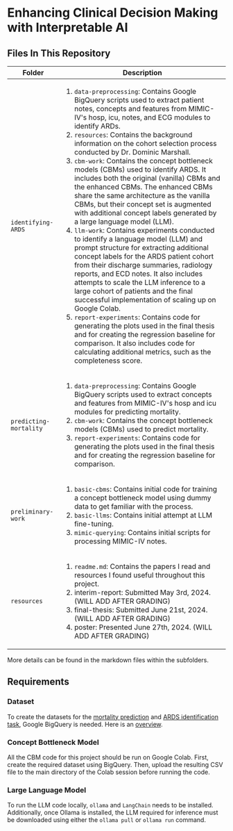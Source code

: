 # Enhancing Clinical Decision Making with Interpretable AI

## Files In This Repository
| Folder | Description |
| --------------- | --------------- |
| `identifying-ARDS` | <ol><li>`data-preprocessing`: Contains Google BigQuery scripts used to extract patient notes, concepts and features from MIMIC-IV's hosp, icu, notes, and ECG modules to identify ARDs.</li><li>`resources`: Contains the background information on the cohort selection process conducted by Dr. Dominic Marshall.</li><li>`cbm-work`: Contains the concept bottleneck models (CBMs) used to identify ARDS. It includes both the original (vanilla) CBMs and the enhanced CBMs. The enhanced CBMs share the same architecture as the vanilla CBMs, but their concept set is augmented with additional concept labels generated by a large language model (LLM).</li><li>`llm-work`: Contains experiments conducted to identify a language model (LLM) and prompt structure for extracting additional concept labels for the ARDS patient cohort from their discharge summaries, radiology reports, and ECD notes. It also includes attempts to scale the LLM inference to a large cohort of patients and the final successful implementation of scaling up on Google Colab.</li><li>`report-experiments`: Contains code for generating the plots used in the final thesis and for creating the regression baseline for comparison. It also includes code for calculating additional metrics, such as the completeness score.</li></ol> |
| `predicting-mortality` | <ol><li>`data-preprocessing`: Contains Google BigQuery scripts used to extract concepts and features from MIMIC-IV's hosp and icu modules for predicting mortality.</li><li>`cbm-work`: Contains the concept bottleneck models (CBMs) used to predict mortality.</li><li>`report-experiments`: Contains code for generating the plots used in the final thesis and for creating the regression baseline for comparison.</li></ol> |
| `preliminary-work` | <ol><li>`basic-cbms`: Contains initial code for training a concept bottleneck model using dummy data to get familiar with the process.</li><li>`basic-llms`: Contains initial attempt at LLM fine-tuning.</li><li>`mimic-querying`: Contains initial scripts for processing MIMIC-IV notes.</li></ol> |
| `resources` | <ol><li>`readme.md`: Contains the papers I read and resources I found useful throughout this project.</li><li>interim-report: Submitted May 3rd, 2024. (WILL ADD AFTER GRADING)</li><li>final-thesis: Submitted June 21st, 2024. (WILL ADD AFTER GRADING)</li><li>poster: Presented June 27th, 2024. (WILL ADD AFTER GRADING)</li></ol> |

More details can be found in the markdown files within the subfolders.

## Requirements
### Dataset 
To create the datasets for the [mortality prediction](https://github.com/anish-narain/final-year-project/tree/main/predicting-mortality/data-preprocessing) and [ARDS identification task](https://github.com/anish-narain/final-year-project/tree/main/identifying-ARDS/data-preprocessing), Google BigQuery is needed. Here is an [overview](https://github.com/anish-narain/final-year-project/tree/main/resources#2-mimic-resources). 
### Concept Bottleneck Model
All the CBM code for this project should be run on Google Colab. First, create the required dataset using BigQuery. Then, upload the resulting CSV file to the main directory of the Colab session before running the code.
### Large Language Model 
To run the LLM code locally, `ollama` and `LangChain` needs to be installed. Additionally, once Ollama is installed, the LLM required for inference must be downloaded using either the `ollama pull` or `ollama run` command.

